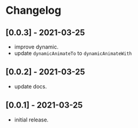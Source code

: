 # Changelog

## [0.0.3] - 2021-03-25

- improve dynamic.
- update `dynamicAnimateTo` to `dynamicAnimateWith`

## [0.0.2] - 2021-03-25

- update docs.

## [0.0.1] - 2021-03-25

- initial release.
